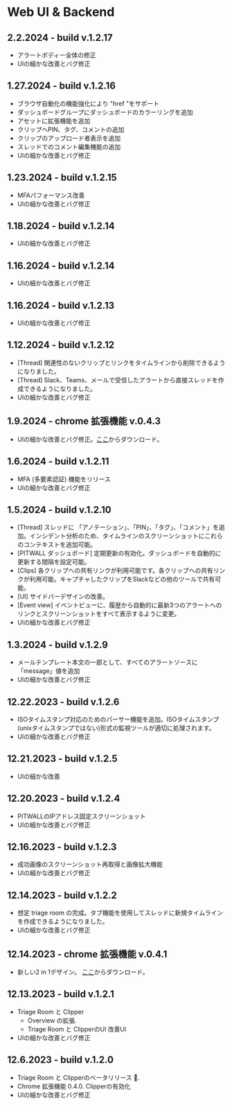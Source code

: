 <!--
# 💻 Web UI & Backend
-->

# Web UI & Backend

## 2.2.2024 - build v.1.2.17

* アラートボディー全体の修正
* UIの細かな改善とバグ修正

## 1.27.2024 - build v.1.2.16

* ブラウザ自動化の機能強化により "href "をサポート
* ダッシュボードグループにダッシュボードのカラーリングを追加
* アセットに拡張機能を追加
* クリップへPIN、タグ、コメントの追加
* クリップのアップロード者表示を追加
* スレッドでのコメント編集機能の追加
* UIの細かな改善とバグ修正

## 1.23.2024 - build v.1.2.15

* MFAパフォーマンス改善
* UIの細かな改善とバグ修正

## 1.18.2024 - build v.1.2.14

* UIの細かな改善とバグ修正

## 1.16.2024 - build v.1.2.14

* UIの細かな改善とバグ修正

## 1.16.2024 - build v.1.2.13

* UIの細かな改善とバグ修正

## 1.12.2024 - build v.1.2.12

* \[Thread] 関連性のないクリップとリンクをタイムラインから削除できるようになりました。
* \[Thread] Slack、Teams、メールで受信したアラートから直接スレッドを作成できるようになりました。
* UIの細かな改善とバグ修正

## 1.9.2024 - chrome 拡張機能 v.0.4.3

* UIの細かな改善とバグ修正。[ここ](https://drive.google.com/drive/folders/1KQhEO\_SMMr\_kfwVEthifNThVUM6TRTbh?usp=drive\_link)からダウンロード。

## 1.6.2024 - build v.1.2.11

* MFA (多要素認証) 機能をリリース
* UIの細かな改善とバグ修正

## 1.5.2024 - build v.1.2.10

* \[Thread] スレッドに 「アノテーション」、「PIN」、「タグ」、「コメント」を追加。インシデント分析のため、タイムラインのスクリーンショットにこれらのコンテキストを追加可能。
* \[PITWALL ダッシュボード] 定期更新の有効化。ダッシュボードを自動的に更新する間隔を設定可能。
* \[Clips] 各クリップへの共有リンクが利用可能です。各クリップへの共有リンクが利用可能。キャプチャしたクリップをSlackなどの他のツールで共有可能。
* \[UI] サイドバーデザインの改善。
* \[Event view] イベントビューに、履歴から自動的に最新3つのアラートへのリンクとスクリーンショットをすべて表示するように変更。
* UIの細かな改善とバグ修正

## 1.3.2024 - build v.1.2.9

* メールテンプレート本文の一部として、すべてのアラートソースに「message」値を追加
* UIの細かな改善とバグ修正

## 12.22.2023 - build v.1.2.6

* ISOタイムスタンプ対応のためのパーサー機能を追加。ISOタイムスタンプ(unixタイムスタンプではない)形式の監視ツールが適切に処理されます。
* UIの細かな改善とバグ修正

## 12.21.2023 - build v.1.2.5

* UIの細かな改善

## 12.20.2023 - build v.1.2.4

* PITWALLのIPアドレス固定スクリーンショット
* UIの細かな改善とバグ修正

## 12.16.2023 - build v.1.2.3

* 成功画像のスクリーンショット再取得と画像拡大機能
* UIの細かな改善とバグ修正

## 12.14.2023 - build v.1.2.2

* 想定 triage room の完成。タブ機能を使用してスレッドに新規タイムラインを作成できるようになりました。
* UIの細かな改善とバグ修正

## 12.14.2023 - chrome 拡張機能 v.0.4.1 &#x20;

* 新しい2 in 1デザイン。 [ここ](https://drive.google.com/drive/folders/1KQhEO\_SMMr\_kfwVEthifNThVUM6TRTbh?usp=drive\_link)からダウンロード。

## 12.13.2023 - build v.1.2.1 &#x20;

* Triage Room と Clipper
  * Overview の拡張.
  * Triage Room と ClipperのUI 改善UI
* UIの細かな改善とバグ修正

## 12.6.2023 - build v.1.2.0

* Triage Room と Clipperのベータリリース :tada:.
* Chrome 拡張機能 0.4.0. Clipperの有効化
* UIの細かな改善とバグ修正
